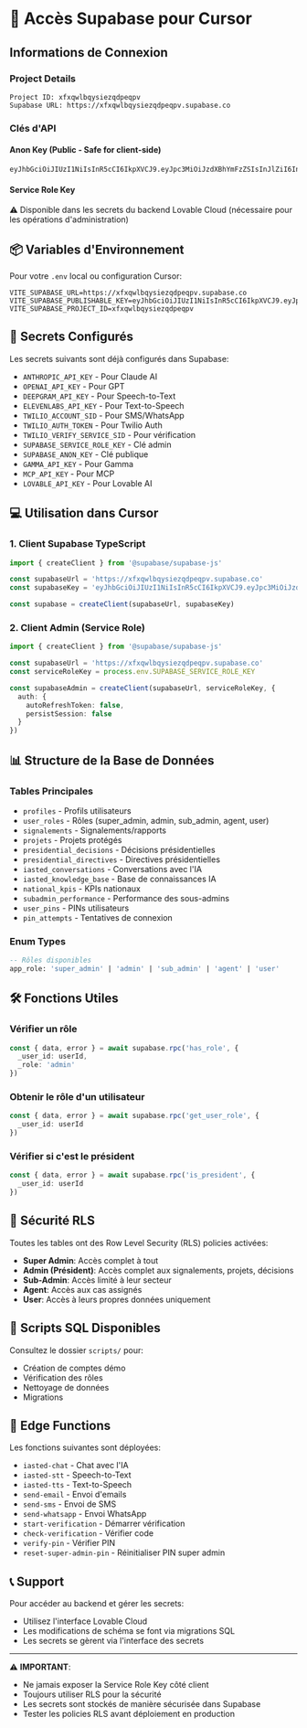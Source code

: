 # 🔐 Accès Supabase pour Cursor

## Informations de Connexion

### Project Details
```
Project ID: xfxqwlbqysiezqdpeqpv
Supabase URL: https://xfxqwlbqysiezqdpeqpv.supabase.co
```

### Clés d'API

#### Anon Key (Public - Safe for client-side)
```
eyJhbGciOiJIUzI1NiIsInR5cCI6IkpXVCJ9.eyJpc3MiOiJzdXBhYmFzZSIsInJlZiI6InhmeHF3bGJxeXNpZXpxZHBlcXB2Iiwicm9sZSI6ImFub24iLCJpYXQiOjE3NjAyMDYyNjgsImV4cCI6MjA3NTc4MjI2OH0.0DobXhl43BgOeUMKEmyWyYkM7Iuwc_cBhD7mYCZMO8k
```

#### Service Role Key
⚠️ Disponible dans les secrets du backend Lovable Cloud (nécessaire pour les opérations d'administration)

## 📦 Variables d'Environnement

Pour votre `.env` local ou configuration Cursor:

```env
VITE_SUPABASE_URL=https://xfxqwlbqysiezqdpeqpv.supabase.co
VITE_SUPABASE_PUBLISHABLE_KEY=eyJhbGciOiJIUzI1NiIsInR5cCI6IkpXVCJ9.eyJpc3MiOiJzdXBhYmFzZSIsInJlZiI6InhmeHF3bGJxeXNpZXpxZHBlcXB2Iiwicm9sZSI6ImFub24iLCJpYXQiOjE3NjAyMDYyNjgsImV4cCI6MjA3NTc4MjI2OH0.0DobXhl43BgOeUMKEmyWyYkM7Iuwc_cBhD7mYCZMO8k
VITE_SUPABASE_PROJECT_ID=xfxqwlbqysiezqdpeqpv
```

## 🔑 Secrets Configurés

Les secrets suivants sont déjà configurés dans Supabase:

- `ANTHROPIC_API_KEY` - Pour Claude AI
- `OPENAI_API_KEY` - Pour GPT
- `DEEPGRAM_API_KEY` - Pour Speech-to-Text
- `ELEVENLABS_API_KEY` - Pour Text-to-Speech
- `TWILIO_ACCOUNT_SID` - Pour SMS/WhatsApp
- `TWILIO_AUTH_TOKEN` - Pour Twilio Auth
- `TWILIO_VERIFY_SERVICE_SID` - Pour vérification
- `SUPABASE_SERVICE_ROLE_KEY` - Clé admin
- `SUPABASE_ANON_KEY` - Clé publique
- `GAMMA_API_KEY` - Pour Gamma
- `MCP_API_KEY` - Pour MCP
- `LOVABLE_API_KEY` - Pour Lovable AI

## 💻 Utilisation dans Cursor

### 1. Client Supabase TypeScript

```typescript
import { createClient } from '@supabase/supabase-js'

const supabaseUrl = 'https://xfxqwlbqysiezqdpeqpv.supabase.co'
const supabaseKey = 'eyJhbGciOiJIUzI1NiIsInR5cCI6IkpXVCJ9.eyJpc3MiOiJzdXBhYmFzZSIsInJlZiI6InhmeHF3bGJxeXNpZXpxZHBlcXB2Iiwicm9sZSI6ImFub24iLCJpYXQiOjE3NjAyMDYyNjgsImV4cCI6MjA3NTc4MjI2OH0.0DobXhl43BgOeUMKEmyWyYkM7Iuwc_cBhD7mYCZMO8k'

const supabase = createClient(supabaseUrl, supabaseKey)
```

### 2. Client Admin (Service Role)

```typescript
import { createClient } from '@supabase/supabase-js'

const supabaseUrl = 'https://xfxqwlbqysiezqdpeqpv.supabase.co'
const serviceRoleKey = process.env.SUPABASE_SERVICE_ROLE_KEY

const supabaseAdmin = createClient(supabaseUrl, serviceRoleKey, {
  auth: {
    autoRefreshToken: false,
    persistSession: false
  }
})
```

## 📊 Structure de la Base de Données

### Tables Principales

- `profiles` - Profils utilisateurs
- `user_roles` - Rôles (super_admin, admin, sub_admin, agent, user)
- `signalements` - Signalements/rapports
- `projets` - Projets protégés
- `presidential_decisions` - Décisions présidentielles
- `presidential_directives` - Directives présidentielles
- `iasted_conversations` - Conversations avec l'IA
- `iasted_knowledge_base` - Base de connaissances IA
- `national_kpis` - KPIs nationaux
- `subadmin_performance` - Performance des sous-admins
- `user_pins` - PINs utilisateurs
- `pin_attempts` - Tentatives de connexion

### Enum Types

```sql
-- Rôles disponibles
app_role: 'super_admin' | 'admin' | 'sub_admin' | 'agent' | 'user'
```

## 🛠️ Fonctions Utiles

### Vérifier un rôle
```typescript
const { data, error } = await supabase.rpc('has_role', {
  _user_id: userId,
  _role: 'admin'
})
```

### Obtenir le rôle d'un utilisateur
```typescript
const { data, error } = await supabase.rpc('get_user_role', {
  _user_id: userId
})
```

### Vérifier si c'est le président
```typescript
const { data, error } = await supabase.rpc('is_president', {
  _user_id: userId
})
```

## 🔐 Sécurité RLS

Toutes les tables ont des Row Level Security (RLS) policies activées:

- **Super Admin**: Accès complet à tout
- **Admin (Président)**: Accès complet aux signalements, projets, décisions
- **Sub-Admin**: Accès limité à leur secteur
- **Agent**: Accès aux cas assignés
- **User**: Accès à leurs propres données uniquement

## 📝 Scripts SQL Disponibles

Consultez le dossier `scripts/` pour:
- Création de comptes démo
- Vérification des rôles
- Nettoyage de données
- Migrations

## 🚀 Edge Functions

Les fonctions suivantes sont déployées:
- `iasted-chat` - Chat avec l'IA
- `iasted-stt` - Speech-to-Text
- `iasted-tts` - Text-to-Speech
- `send-email` - Envoi d'emails
- `send-sms` - Envoi de SMS
- `send-whatsapp` - Envoi WhatsApp
- `start-verification` - Démarrer vérification
- `check-verification` - Vérifier code
- `verify-pin` - Vérifier PIN
- `reset-super-admin-pin` - Réinitialiser PIN super admin

## 📞 Support

Pour accéder au backend et gérer les secrets:
- Utilisez l'interface Lovable Cloud
- Les modifications de schéma se font via migrations SQL
- Les secrets se gèrent via l'interface des secrets

---

⚠️ **IMPORTANT**: 
- Ne jamais exposer la Service Role Key côté client
- Toujours utiliser RLS pour la sécurité
- Les secrets sont stockés de manière sécurisée dans Supabase
- Tester les policies RLS avant déploiement en production
